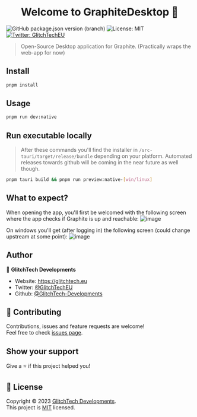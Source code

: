<h1 align="center">Welcome to GraphiteDesktop 👋</h1>
<p>
  <img alt="GitHub package.json version (branch)" src="https://img.shields.io/github/package-json/v/GlitchTech-Developments/GraphiteDesktop/main?label=version%20%7C%20main&color=%2334a123">
  <a href="https://github.com/GlitchTech-Developments/GraphiteDesktop/blob/main/LICENCE" target="_blank" style="text-decoration:none;">
    <img alt="License: MIT" src="https://img.shields.io/badge/License-MIT-yellow.svg" />
  </a>
  <a href="https://twitter.com/GlitchTechEU" target="_blank">
    <img alt="Twitter: GlitchTechEU" src="https://img.shields.io/twitter/follow/GlitchTechEU.svg?style=social" />
  </a>
</p>

> Open-Source Desktop application for Graphite. (Practically wraps the web-app for now)

## Install

```sh
pnpm install
```

## Usage

```sh
pnpm run dev:native
```

## Run executable locally

> After these commands you'll find the installer in `/src-tauri/target/release/bundle` depending on your platform. Automated releases towards github will be coming in the near future as well though.

```sh
pnpm tauri build && pnpm run preview:native-[win/linux]
```

## What to expect?

When opening the app, you'll first be welcomed with the following screen where the app checks if Graphite is up and reachable:
![image](https://github.com/GlitchTech-Developments/GraphiteDesktop/assets/60965908/4bd9943a-5fb9-4ee8-9a05-bf1679c2e070)

On windows you'll get (after logging in) the following screen (could change upstream at some point):
![image](https://github.com/GlitchTech-Developments/GraphiteDesktop/assets/60965908/60d266c0-9af4-4500-bea3-52f2bb564d1b)

## Author

👤 **GlitchTech Developments**

- Website: https://glitchtech.eu
- Twitter: [@GlitchTechEU](https://twitter.com/GlitchTechEU)
- Github: [@GlitchTech-Developments](https://github.com/GlitchTech-Developments)

## 🤝 Contributing

Contributions, issues and feature requests are welcome!<br />Feel free to check [issues page](https://github.com/GlitchTech-Developments/GraphiteDesktop/issues).

## Show your support

Give a ⭐️ if this project helped you!

## 📝 License

Copyright © 2023 [GlitchTech Developments](https://github.com/GlitchTech-Developments).<br />
This project is [MIT](https://github.com/GlitchTech-Developments/GraphiteDesktop/blob/main/LICENCE) licensed.
